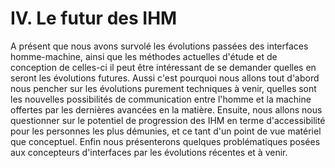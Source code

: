 # IV. Le futur des IHM

A présent que nous avons survolé les évolutions passées des interfaces homme-machine, ainsi que les méthodes actuelles d'étude et de conception de celles-ci il peut être intéressant de se demander quelles en seront les évolutions futures. Aussi c'est pourquoi nous allons tout d'abord nous pencher sur les évolutions purement techniques à venir, quelles sont les nouvelles possibilités de communication entre l'homme et la machine offertes par les dernières avancées en la matière. Ensuite, nous allons nous questionner sur le potentiel de progression des IHM en terme d'accessibilité pour les personnes les plus démunies, et ce tant d'un point de vue matériel que conceptuel. Enfin nous présenterons quelques problématiques posées aux concepteurs d'interfaces par les évolutions récentes et à venir. 